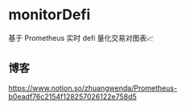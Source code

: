 # monitorDefi
基于 Prometheus 实时  defi 量化交易对图表📈

## 博客

https://www.notion.so/zhuangwenda/Prometheus-b0eadf76c2154f128257026122e758d5
